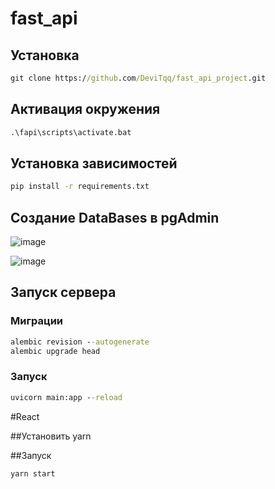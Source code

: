 # fast_api
## Установка 
``` cmd
git clone https://github.com/DeviTqq/fast_api_project.git
```

## Активация окружения
``` cmd
.\fapi\scripts\activate.bat
```
## Установка зависимостей 
``` cmd
pip install -r requirements.txt
```

## Создание DataBases в pgAdmin
![image](https://github.com/DeviTqq/fast_api/assets/95002224/f4702bba-aefa-41ec-b846-dcc3b34bcdbc)

![image](https://github.com/DeviTqq/fast_api/assets/95002224/20535b11-ee0c-47cf-a9b1-65cac0f27d7e)

## Запуск сервера
### Миграции
```cmd
alembic revision --autogenerate
alembic upgrade head
```

### Запуск
```cmd
uvicorn main:app --reload
```

#React

##Установить yarn

##Запуск

```
yarn start
```
